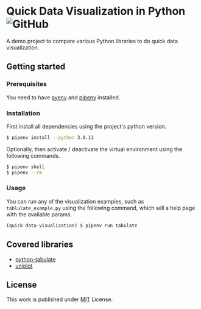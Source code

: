 # Quick Data Visualization in Python ![GitHub](https://img.shields.io/github/license/b3nk4n/quick-data-visualization)

A demo project to compare various Python libraries to do quick data visualization.

## Getting started

### Prerequisites

You need to have [pyenv](https://github.com/pyenv/pyenv) and [pipenv](https://pipenv-fork.readthedocs.io/en/latest/) installed.

### Installation

First install all dependencies using the project's python version.

```bash
$ pipenv install --python 3.9.11
```

Optionally, then activate / deactivate the virtual environment using the following commands.

```bash
$ pipenv shell
$ pipenv --rm
```

### Usage

You can run any of the visualization examples, such as `tablulate_example.py` using the following command,
which will a help page with the available params.

```bash
(quick-data-visualization) $ pipenv run tabulate
```

## Covered libraries

- [python-tabulate](https://pypi.org/project/tabulate/)
- [uniplot](https://pypi.org/project/uniplot/)

## License

This work is published under [MIT][mit] License.

[mit]: https://github.com/b3nk4n/quick-data-visualization/blob/main/LICENSE